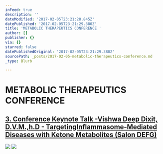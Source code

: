 ```yaml
---
inFeed: true
description: ''
dateModified: '2017-02-05T23:21:28.845Z'
datePublished: '2017-02-05T23:21:29.380Z'
title: 'METABOLIC THERAPEUTICS CONFERENCE '
author: []
publisher: {}
via: {}
starred: false
datePublishedOriginal: '2017-02-05T23:21:29.380Z'
sourcePath: _posts/2017-02-05-metabolic-therapeutics-conference.md
_type: Blurb

---
```

# METABOLIC THERAPEUTICS CONFERENCE 

## [3\. Conference Keynote Talk -Vishwa Deep Dixit, D.V.M.,h.D - TargetingInflammasome-Mediated Diseases with Ketone Metabolites (Salon DEFG)][0]
![](https://the-grid-user-content.s3-us-west-2.amazonaws.com/3382f7a0-ad53-483d-9138-422952c8a9af.jpg)
![](https://the-grid-user-content.s3-us-west-2.amazonaws.com/ad45bab3-1270-4dc6-a6a7-21aef4977dfd.jpg)

[0]: https://www.evernote.com/shard/s504/nl/2147483647/847b8006-5fae-4e72-9768-9daf8078a400/